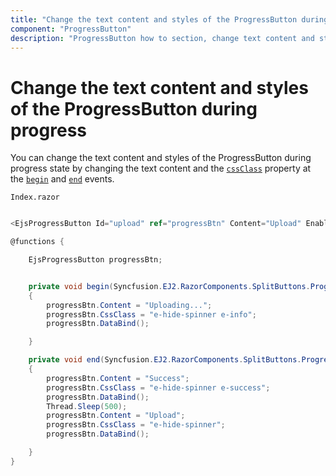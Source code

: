 ```yaml
---
title: "Change the text content and styles of the ProgressButton during progress"
component: "ProgressButton"
description: "ProgressButton how to section, change text content and styles, hide spinner, customize progress."
---
```


# Change the text content and styles of the ProgressButton during progress

You can change the text content and styles of the ProgressButton during progress state by changing the text content and the [`cssClass`](https://help.syncfusion.com/cr/cref_files/aspnetcore-blazor/Syncfusion.EJ2.RazorComponents~Syncfusion.EJ2.RazorComponents.SplitButtons.EjsProgressButton~CssClass.html) property at
the [`begin`](https://help.syncfusion.com/cr/cref_files/aspnetcore-blazor/Syncfusion.EJ2.RazorComponents~Syncfusion.EJ2.RazorComponents.SplitButtons.EjsProgressButton~Begin.html) and [`end`](https://help.syncfusion.com/cr/cref_files/aspnetcore-blazor/Syncfusion.EJ2.RazorComponents~Syncfusion.EJ2.RazorComponents.SplitButtons.EjsProgressButton~End.html) events.

`Index.razor`

```csharp

<EjsProgressButton Id="upload" ref="progressBtn" Content="Upload" EnableProgress="true" CssClass="e-hide-spinner" Duration="4000" Begin="@begin" End="@end"></EjsProgressButton>

@functions {

    EjsProgressButton progressBtn;


    private void begin(Syncfusion.EJ2.RazorComponents.SplitButtons.ProgressEventArgs args)
    {
        progressBtn.Content = "Uploading...";
        progressBtn.CssClass = "e-hide-spinner e-info";
        progressBtn.DataBind();

    }

    private void end(Syncfusion.EJ2.RazorComponents.SplitButtons.ProgressEventArgs args)
    {
        progressBtn.Content = "Success";
        progressBtn.CssClass = "e-hide-spinner e-success";
        progressBtn.DataBind();
        Thread.Sleep(500);
        progressBtn.Content = "Upload";
        progressBtn.CssClass = "e-hide-spinner";
        progressBtn.DataBind();

    }
}

  ```
